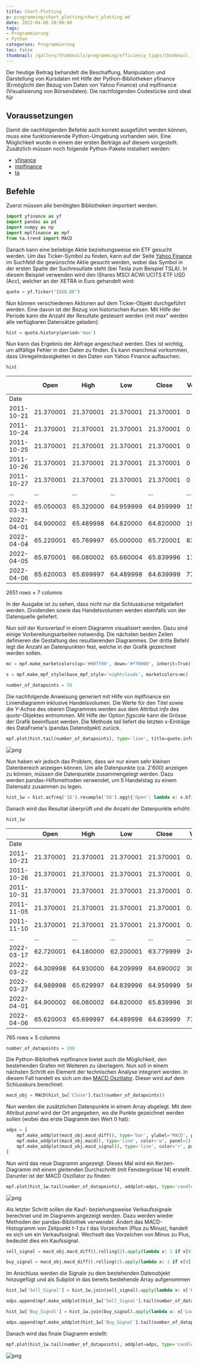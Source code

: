 ```yaml
---
title: Chart-Plotting
p: programming/chart_plotting/chart_plotting.md
date: 2022-04-06 20:00:00
tags:
- Programmierung
- Python
categories: Programmierung
toc: false
thumbnail: /gallery/thumbnails/programming/efficiency_tipps/thumbnail.jpg
---
```


Der heutige Beitrag behandelt die Beschaffung, Manipulation und Darstellung von Kursdaten mit Hilfe der Python-Bibliotheken yfinance (Ermöglicht den Bezug von Daten von Yahoo Finance) und mplfinance (Visualisierung von Börsendaten). Die nachfolgenden Codestücke sind ideal für

<!-- more -->

## Voraussetzungen

Damit die nachfolgenden Befehle auch korrekt ausgeführt werden können, muss eine funktionierende Python-Umgebung vorhanden sein. Eine Möglichkeit wurde in einem der ersten Beiträge auf diesem vorgestellt. Zusätzlich müssen noch folgende Python-Pakete installiert werden:

* [yfinance](https://github.com/ranaroussi/yfinance)
* [mplfinance](https://github.com/matplotlib/mplfinance)
* [ta](https://technical-analysis-library-in-python.readthedocs.io/en/latest/)

## Befehle

Zuerst müssen alle benötigten Bibliotheken importiert werden:


```python
import yfinance as yf
import pandas as pd
import numpy as np
import mplfinance as mpf
from ta.trend import MACD
```

Danach kann eine beliebige Aktie beziehungsweise ein ETF gesucht werden. Um das Ticker-Symbol zu finden, kann auf der Seite [Yahoo Finance](https://finance.yahoo.com/) im Suchfeld die gewünschte Aktie gesucht werden, wobei das Symbol in der ersten Spalte der Suchresultate steht (bei Tesla zum Beispiel TSLA). In diesem Beispiel verwenden wird den iShares MSCI ACWI UCITS ETF USD (Acc), welcher an der XETRA in Euro gehandelt wird:


```python
quote = yf.Ticker("IUSQ.DE")
```

Nun können verschiedenen Aktionen auf dem Ticker-Objekt durchgeführt werden. Eine davon ist der Bezug von historischen Kursen. Mit Hilfe der Periode kann die Anzahl der Resultate gesteuert werden (mit *max*" werden alle verfügbaren Datensätze geladen):


```python
hist = quote.history(period='max')
```

Nun kann das Ergebnis der Abfrage angeschaut werden. Dies ist wichtig, um allfällige Fehler in den Daten zu finden. Es kann manchmal vorkommen, dass Unregelmässigkeiten in den Daten von Yahoo Finance auftauchen.


```python
hist
```

|| Open       | High      | Low       | Close     | Volume    | Dividends | Stock Splits |
|------------|------------|-----------|-----------|-----------|-----------|-----------|--------------|
| Date       |
| 2011-10-21 | 21.370001 | 21.370001 | 21.370001 | 21.370001 | 0         | 0            | 0   |
| 2011-10-24 | 21.370001 | 21.370001 | 21.370001 | 21.370001 | 0         | 0            | 0   |
| 2011-10-25 | 21.370001 | 21.370001 | 21.370001 | 21.370001 | 0         | 0            | 0   |
| 2011-10-26 | 21.370001 | 21.370001 | 21.370001 | 21.370001 | 0         | 0            | 0   |
| 2011-10-27 | 21.370001 | 21.370001 | 21.370001 | 21.370001 | 0         | 0            | 0   |
| ...        | ...       | ...       | ...       | ...       | ...       | ...          | ... |
| 2022-03-31 | 65.050003 | 65.320000 | 64.959999 | 64.959999 | 158336    | 0            | 0   |
| 2022-04-01 | 64.900002 | 65.489998 | 64.820000 | 64.820000 | 198900    | 0            | 0   |
| 2022-04-04 | 65.220001 | 65.769997 | 65.000000 | 65.720001 | 83534     | 0            | 0   |
| 2022-04-05 | 65.970001 | 66.080002 | 65.660004 | 65.839996 | 114113    | 0            | 0   |
| 2022-04-06 | 65.620003 | 65.699997 | 64.489998 | 64.639999 | 77849     | 0            | 0   |
<p>2651 rows × 7 columns</p>


In der Ausgabe ist zu sehen, dass nicht nur die Schlusskurse mitgeliefert werden. Dividenden sowie das Handelsvolumen werden ebenfalls von der Datenquelle geliefert.

Nun soll der Kursverlauf in einem Diagramm visualisiert werden. Dazu sind einige Vorbereitungsarbeiten notwendig. Die nächsten beiden Zeilen definieren die Gestaltung des resultierenden Diagrammes. Der dritte Befehl legt die Anzahl an Datenpunkten fest, welche in der Grafik gezeichnet werden sollen.


```python
mc = mpf.make_marketcolors(up='#00ff00', down='#ff0000', inherit=True)
```


```python
s = mpf.make_mpf_style(base_mpf_style='nightclouds', marketcolors=mc)
```


```python
number_of_datapoints = 50
```

Die nachfolgende Anweisung generiert mit Hilfe von mplfinance ein Liniendiagramm inklusive Handelsvolumen. Die Werte für den Titel sowie die Y-Achse des oberen Diagrammes werden aus dem Attribut *info* des *quote*-Objektes entnommen. Mit Hilfe der Option *figscale* kann die Grösse der Grafik beeinflusst werden. Die Methode *tail* liefert die letzten x-Einträge des DataFrame's (pandas Datenobjekt) zurück.


```python
mpf.plot(hist.tail(number_of_datapoints), type='line', title=quote.info['longName'], ylabel='Price (%s)' % quote.info['currency'], volume=True, style=s, figscale=1.5)
```



![png](output_15_0.png)



Nun haben wir jedoch das Problem, dass wir nur einen sehr kleinen Datenbereich anzeigen können. Um alle Datenpunkte (ca. 2'600) anzeigen zu können, müssen die Datenpunkte zusammengelegt werden. Dazu werden pandas-Hilfsmethoden verwendet, um 5 Handelstag zu einem Datensatz zusammen zu legen.


```python
hist_1w = hist.asfreq('1D').resample('5D').agg({'Open': lambda x: x.bfill().iloc[0], 'High': max, 'Low': min, 'Close': lambda x: x.pad().iloc[-1], 'Volume': sum})
```

Danach wird das Resultat überprüft und die Anzahl der Datenpunkte erhöht:


```python
hist_1w
```

|| Open       | High      | Low       | Close     | Volume    |
|------------|------------|-----------|-----------|-----------|-----------|
| Date       |
| 2011-10-21 | 21.370001 | 21.370001 | 21.370001 | 21.370001 | 0.0      |
| 2011-10-26 | 21.370001 | 21.370001 | 21.370001 | 21.370001 | 0.0      |
| 2011-10-31 | 21.370001 | 21.370001 | 21.370001 | 21.370001 | 0.0      |
| 2011-11-05 | 21.370001 | 21.370001 | 21.370001 | 21.370001 | 0.0      |
| 2011-11-10 | 21.370001 | 21.370001 | 21.370001 | 21.370001 | 0.0      |
| ...        | ...       | ...       | ...       | ...       | ...      |
| 2022-03-17 | 62.720001 | 64.180000 | 62.200001 | 63.779999 | 242524.0 |
| 2022-03-22 | 64.309998 | 64.930000 | 64.209999 | 64.690002 | 309921.0 |
| 2022-03-27 | 64.989998 | 65.629997 | 64.839996 | 64.959999 | 567759.0 |
| 2022-04-01 | 64.900002 | 66.080002 | 64.820000 | 65.839996 | 396547.0 |
| 2022-04-06 | 65.620003 | 65.699997 | 64.489998 | 64.639999 | 77849.0  |
<p>765 rows × 5 columns</p>

```python
number_of_datapoints = 200
```

Die Python-Bibliothek mplfinance bietet auch die Möglichkeit, den bestehenden Grafen mit Weiteren zu überlagern. Nun soll in einem nächsten Schritt ein Element der technischen Analyse integriert werden. In diesem Fall handelt es sich um den [MACD Oszillator](https://school.stockcharts.com/doku.php?id=technical_indicators:moving_average_convergence_divergence_macd). Dieser wird auf dem Schlusskurs berechnet:


```python
macd_obj = MACD(hist_1w['Close'].tail(number_of_datapoints))
```

Nun werden die zusätzlichen Datenpunkte in einem Array abgelegt. Mit dem Attribut *panel* wird der Ort angegeben, wo die Punkte gezeichnet werden sollen (wobei das erste Diagramm den Wert 0 hat):


```python
adps = [
    mpf.make_addplot(macd_obj.macd_diff(), type='bar', ylabel='MACD', panel=1),
    mpf.make_addplot(macd_obj.macd(), type='line', color='w', panel=1),
    mpf.make_addplot(macd_obj.macd_signal(), type='line', color='r', panel=1)
]
```

Nun wird das neue Diagramm angezeigt. Dieses Mal wird ein Kerzen-Diagramm mit einem gleitenden Durchschnitt (mit Fenstergrösse 14) erstellt. Darunter ist der MACD Oszillator zu finden:


```python
mpf.plot(hist_1w.tail(number_of_datapoints), addplot=adps, type='candle', mav=(14,), style=s, figscale=1.5)
```



![png](output_26_0.png)



Als letzter Schritt sollen die Kauf- beziehungsweise Verkaufssignale berechnet und im Diagramm angezeigt werden. Dazu werden wieder Methoden der pandas-Bibliothek verwendet. Ändert das MACD-Histogramm von Zeitpunkt *t-1* zu *t* das Vorzeichen (Plus zu Minus), handelt es sich um ein Verkaufssignal. Wechselt das Vorzeichen von Minus zu Plus, bedeutet dies ein Kaufssignal.


```python
sell_signal = macd_obj.macd_diff().rolling(2).apply(lambda x: 1 if x[0] > 0 and x[1] < 0 else 0).fillna(0).rename('Sell_Signal')
```


```python
buy_signal = macd_obj.macd_diff().rolling(2).apply(lambda x: 1 if x[0] < 0 and x[1] > 0 else 0).fillna(0).rename('Buy_Signal')
```

Im Anschluss werden die Signale zu dem bestehenden Datenobjekt hinzugefügt und als Subplot in das bereits bestehende Array aufgenommen


```python
hist_1w['Sell_Signal'] = hist_1w.join(sell_signal).apply(lambda x: x['High'] + 2 if x['Sell_Signal'] == 1 else np.nan, axis=1)
```


```python
adps.append(mpf.make_addplot(hist_1w['Sell_Signal'].tail(number_of_datapoints), type='scatter', markersize=50, marker='v', panel=0))
```


```python
hist_1w['Buy_Signal'] = hist_1w.join(buy_signal).apply(lambda x: x['Low'] - 2 if x['Buy_Signal'] == 1 else np.nan, axis=1)
```


```python
adps.append(mpf.make_addplot(hist_1w['Buy_Signal'].tail(number_of_datapoints), type='scatter', markersize=50, marker='^', panel=0))
```

Danach wird das finale Diagramm erstellt:


```python
mpf.plot(hist_1w.tail(number_of_datapoints), addplot=adps, type='candle', mav=(14,), style=s, figscale=1.5)
```



![png](output_36_0.png)
